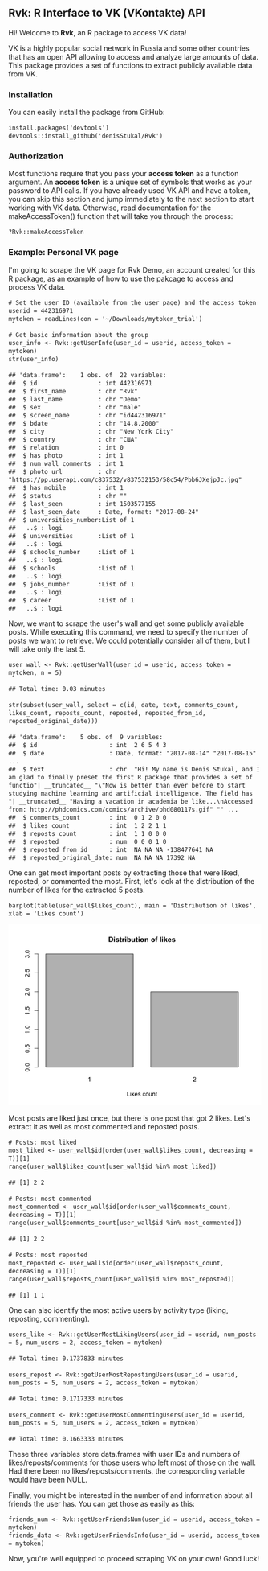 Rvk: R Interface to VK (VKontakte) API
--------------------------------------

Hi! Welcome to **Rvk**, an R package to access VK data!

VK is a highly popular social network in Russia and some other countries
that has an open API allowing to access and analyze large amounts of
data. This package provides a set of functions to extract publicly
available data from VK.

### Installation

You can easily install the package from GitHub:

    install.packages('devtools')
    devtools::install_github('denisStukal/Rvk')

### Authorization

Most functions require that you pass your **access token** as a function
argument. An **access token** is a unique set of symbols that works as
your password to API calls. If you have already used VK API and have a
token, you can skip this section and jump immediately to the next
section to start working with VK data. Otherwise, read documentation for
the makeAccessToken() function that will take you through the process:

    ?Rvk::makeAccessToken

### Example: Personal VK page

I'm going to scrape the VK page for Rvk Demo, an account created for
this R package, as an example of how to use the pakcage to access and
process VK data.

    # Set the user ID (available from the user page) and the access token
    userid = 442316971 
    mytoken = readLines(con = '~/Downloads/mytoken_trial')

    # Get basic information about the group
    user_info <- Rvk::getUserInfo(user_id = userid, access_token = mytoken)
    str(user_info)

    ## 'data.frame':    1 obs. of  22 variables:
    ##  $ id                 : int 442316971
    ##  $ first_name         : chr "Rvk"
    ##  $ last_name          : chr "Demo"
    ##  $ sex                : chr "male"
    ##  $ screen_name        : chr "id442316971"
    ##  $ bdate              : chr "14.8.2000"
    ##  $ city               : chr "New York City"
    ##  $ country            : chr "США"
    ##  $ relation           : int 0
    ##  $ has_photo          : int 1
    ##  $ num_wall_comments  : int 1
    ##  $ photo_url          : chr "https://pp.userapi.com/c837532/v837532153/58c54/Pbb6JXejpJc.jpg"
    ##  $ has_mobile         : int 1
    ##  $ status             : chr ""
    ##  $ last_seen          : int 1503577155
    ##  $ last_seen_date     : Date, format: "2017-08-24"
    ##  $ universities_number:List of 1
    ##   ..$ : logi 
    ##  $ universities       :List of 1
    ##   ..$ : logi 
    ##  $ schools_number     :List of 1
    ##   ..$ : logi 
    ##  $ schools            :List of 1
    ##   ..$ : logi 
    ##  $ jobs_number        :List of 1
    ##   ..$ : logi 
    ##  $ career             :List of 1
    ##   ..$ : logi

Now, we want to scrape the user's wall and get some publicly available
posts. While executing this command, we need to specify the number of
posts we want to retrieve. We could potentially consider all of them,
but I will take only the last 5.

    user_wall <- Rvk::getUserWall(user_id = userid, access_token = mytoken, n = 5)

    ## Total time: 0.03 minutes

    str(subset(user_wall, select = c(id, date, text, comments_count, likes_count, reposts_count, reposted, reposted_from_id, reposted_original_date)))

    ## 'data.frame':    5 obs. of  9 variables:
    ##  $ id                    : int  2 6 5 4 3
    ##  $ date                  : Date, format: "2017-08-14" "2017-08-15" ...
    ##  $ text                  : chr  "Hi! My name is Denis Stukal, and I am glad to finally preset the first R package that provides a set of functio"| __truncated__ "\"Now is better than ever before to start studying machine learning and artificial intelligence. The field has "| __truncated__ "Having a vacation in academia be like...\nAccessed from: http://phdcomics.com/comics/archive/phd080117s.gif" "" ...
    ##  $ comments_count        : int  0 1 2 0 0
    ##  $ likes_count           : int  1 2 2 1 1
    ##  $ reposts_count         : int  1 1 0 0 0
    ##  $ reposted              : num  0 0 0 1 0
    ##  $ reposted_from_id      : int  NA NA NA -138477641 NA
    ##  $ reposted_original_date: num  NA NA NA 17392 NA

One can get most important posts by extracting those that were liked,
reposted, or commented the most. First, let's look at the distribution
of the number of likes for the extracted 5 posts.

    barplot(table(user_wall$likes_count), main = 'Distribution of likes', xlab = 'Likes count')

![](README_files/figure-markdown_strict/unnamed-chunk-4-1.png)

Most posts are liked just once, but there is one post that got 2 likes.
Let's extract it as well as most commented and reposted posts.

    # Posts: most liked
    most_liked <- user_wall$id[order(user_wall$likes_count, decreasing = T)][1]
    range(user_wall$likes_count[user_wall$id %in% most_liked])

    ## [1] 2 2

    # Posts: most commented
    most_commented <- user_wall$id[order(user_wall$comments_count, decreasing = T)][1]
    range(user_wall$comments_count[user_wall$id %in% most_commented])

    ## [1] 2 2

    # Posts: most reposted
    most_reposted <- user_wall$id[order(user_wall$reposts_count, decreasing = T)][1]
    range(user_wall$reposts_count[user_wall$id %in% most_reposted])

    ## [1] 1 1

One can also identify the most active users by activity type (liking,
reposting, commenting).

    users_like <- Rvk::getUserMostLikingUsers(user_id = userid, num_posts = 5, num_users = 2, access_token = mytoken)

    ## Total time: 0.1737833 minutes

    users_repost <- Rvk::getUserMostRepostingUsers(user_id = userid, num_posts = 5, num_users = 2, access_token = mytoken)

    ## Total time: 0.1717333 minutes

    users_comment <- Rvk::getUserMostCommentingUsers(user_id = userid, num_posts = 5, num_users = 2, access_token = mytoken)

    ## Total time: 0.1663333 minutes

These three variables store data.frames with user IDs and numbers of
likes/reposts/comments for those users who left most of those on the
wall. Had there been no likes/reposts/comments, the corresponding
variable would have been NULL.

Finally, you might be interested in the number of and information about
all friends the user has. You can get those as easily as this:

    friends_num <- Rvk::getUserFriendsNum(user_id = userid, access_token = mytoken)
    friends_data <- Rvk::getUserFriendsInfo(user_id = userid, access_token = mytoken)

Now, you're well equipped to proceed scraping VK on your own! Good luck!
